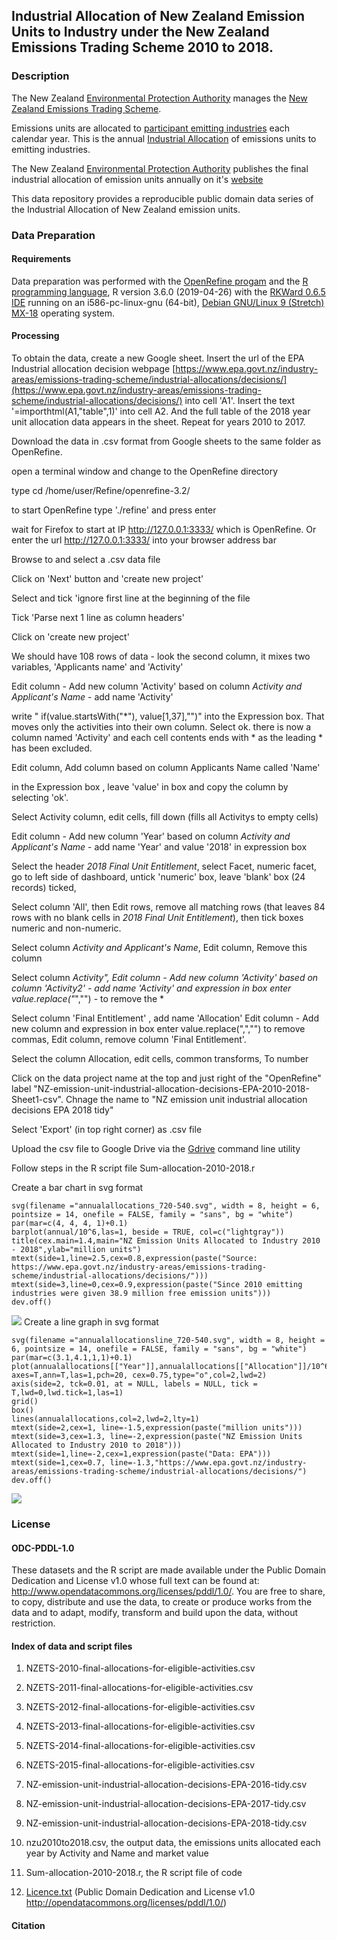 ## Industrial Allocation of New Zealand Emission Units to Industry under the New Zealand Emissions Trading Scheme 2010 to 2018. 

### Description

The New Zealand [Environmental Protection Authority](https://www.epa.govt.nz) manages the [New Zealand Emissions Trading Scheme](https://www.epa.govt.nz/industry-areas/emissions-trading-scheme/). 

Emissions units are allocated to [participant emitting industries](https://www.epa.govt.nz/industry-areas/emissions-trading-scheme/industries-in-the-emissions-trading-scheme/) each calendar year. This is the annual [Industrial Allocation](https://www.epa.govt.nz/industry-areas/emissions-trading-scheme/industrial-allocations/) of emissions units to emitting industries.
    
The New Zealand [Environmental Protection Authority](https://www.epa.govt.nz) publishes the final industrial allocation of emission units annually on it's [website](https://www.epa.govt.nz/industry-areas/emissions-trading-scheme/industrial-allocations/decisions/)

This data repository provides a reproducible public domain data series of the Industrial Allocation of New Zealand emission units.

### Data Preparation

#### Requirements

Data preparation was performed with the [OpenRefine progam](http://github.com/OpenRefine/OpenRefine/) and the [R programming language](https://www.r-project.org/about.html), R version 3.6.0 (2019-04-26) with the [RKWard 0.6.5 IDE](https://rkward.kde.org/) running on an i586-pc-linux-gnu (64-bit), [Debian GNU/Linux 9 (Stretch) MX-18](https://mxlinux.org/index.php) operating system.

#### Processing

To obtain the data, create a new Google sheet. Insert the url of the EPA Industrial allocation decision webpage [https://www.epa.govt.nz/industry-areas/emissions-trading-scheme/industrial-allocations/decisions/](https://www.epa.govt.nz/industry-areas/emissions-trading-scheme/industrial-allocations/decisions/) into cell 'A1'. Insert the text '=importhtml(A1,"table",1)' into cell A2. And the full table of the 2018 year unit allocation data appears in the sheet. Repeat for years 2010 to 2017.

Download the data in .csv format from Google sheets to the same folder as OpenRefine.

open a terminal window and change to the OpenRefine directory

type cd /home/user/Refine/openrefine-3.2/

to start OpenRefine type './refine' and press enter

wait for Firefox to start at IP http://127.0.0.1:3333/ which is OpenRefine. Or enter the url http://127.0.0.1:3333/ into your browser address bar

Browse to and select a .csv data file

Click on 'Next' button and 'create new project' 
 
Select and tick 'ignore first line at the beginning of the file 

Tick 'Parse next 1 line as column headers'

Click on 'create new project'

We should have 108 rows of data - look the second column, it mixes two variables, 'Applicants name' and 'Activity'

Edit column - Add new column 'Activity' based on column *Activity and Applicant's Name* - add name 'Activity'

write " if(value.startsWith("*"), value[1,37],"")" into the Expression box. That moves only the activities into their own column. Select ok. there is now a column named 'Activity' and each cell contents ends with * as the leading * has been excluded.

Edit column, Add column based on column Applicants Name called 'Name'

in the Expression box , leave 'value' in box and copy the column by selecting 'ok'.

Select Activity column, edit cells, fill down (fills all Activitys to empty cells)

Edit column - Add new column 'Year' based on column *Activity and Applicant's Name* - add name 'Year' and value '2018' in expression box

Select the header *2018 Final Unit Entitlement*, select Facet, numeric facet, go to left side of dashboard, untick 'numeric' box, leave 'blank' box (24 records) ticked,

Select column 'All', then Edit rows, remove all matching rows (that leaves 84 rows with no blank cells in *2018 Final Unit Entitlement*), then tick boxes numeric and non-numeric. 

Select column *Activity and Applicant's Name*, Edit column, Remove this column

Select column *Activity", Edit column - Add new column 'Activity' based on column 'Activity2' - add name 'Activity' and expression in box enter value.replace("*","") - to remove the *

Select column 'Final Entitlement' , add name 'Allocation' Edit column - Add new column and expression in box enter value.replace(",","") to remove commas, Edit column, remove column 'Final Entitlement'.

Select the column Allocation, edit cells, common transforms, To number

Click on the data project name at the top and just right of the "OpenRefine" label "NZ-emission-unit-industrial-allocation-decisions-EPA-2010-2018-Sheet1-csv". Chnage the name to "NZ emission unit industrial allocation decisions EPA 2018 tidy"  

Select 'Export' (in top right corner) as .csv file

Upload the csv file to Google Drive via the [Gdrive](https://github.com/prasmussen/gdrive") command line utility

Follow steps in the R script file Sum-allocation-2010-2018.r

Create a bar chart in svg format

```{r}
svg(filename ="annualallocations_720-540.svg", width = 8, height = 6, pointsize = 14, onefile = FALSE, family = "sans", bg = "white")
par(mar=c(4, 4, 4, 1)+0.1)
barplot(annual/10^6,las=1, beside = TRUE, col=c("lightgray")) 
title(cex.main=1.4,main="NZ Emission Units Allocated to Industry 2010 - 2018",ylab="million units")
mtext(side=1,line=2.5,cex=0.8,expression(paste("Source: https://www.epa.govt.nz/industry-areas/emissions-trading-scheme/industrial-allocations/decisions/")))
mtext(side=3,line=0,cex=0.9,expression(paste("Since 2010 emitting industries were given 38.9 million free emission units")))
dev.off()
```
![](annualallocations_720-540.svg) 
Create a line graph in svg format
```{r}
svg(filename ="annualallocationsline_720-540.svg", width = 8, height = 6, pointsize = 14, onefile = FALSE, family = "sans", bg = "white")    
par(mar=c(3.1,4.1,1,1)+0.1)
plot(annualallocations[["Year"]],annualallocations[["Allocation"]]/10^6,ylim=c(0,8),tck=0.01, axes=T,ann=T,las=1,pch=20, cex=0.75,type="o",col=2,lwd=2)
axis(side=2, tck=0.01, at = NULL, labels = NULL, tick = T,lwd=0,lwd.tick=1,las=1)
grid()
box()
lines(annualallocations,col=2,lwd=2,lty=1)
mtext(side=2,cex=1, line=-1.5,expression(paste("million units")))
mtext(side=3,cex=1.3, line=-2,expression(paste("NZ Emission Units Allocated to Industry 2010 to 2018")))
mtext(side=1,line=-2,cex=1,expression(paste("Data: EPA")))
mtext(side=1,cex=0.7, line=-1.3,"https://www.epa.govt.nz/industry-areas/emissions-trading-scheme/industrial-allocations/decisions/")
dev.off()
```
![](annualallocationsline_720-540.svg)

### License

#### ODC-PDDL-1.0

These datasets and the R script are made available under the Public Domain Dedication and License v1.0 whose full text can be found at: http://www.opendatacommons.org/licenses/pddl/1.0/. You are free to share, to copy, distribute and use the data, to create or produce works from the data and to adapt, modify, transform and build upon the data, without restriction.


#### Index of data and script files

1. NZETS-2010-final-allocations-for-eligible-activities.csv

2. NZETS-2011-final-allocations-for-eligible-activities.csv

3. NZETS-2012-final-allocations-for-eligible-activities.csv

4. NZETS-2013-final-allocations-for-eligible-activities.csv

5. NZETS-2014-final-allocations-for-eligible-activities.csv

6. NZETS-2015-final-allocations-for-eligible-activities.csv

7. NZ-emission-unit-industrial-allocation-decisions-EPA-2016-tidy.csv

8. NZ-emission-unit-industrial-allocation-decisions-EPA-2017-tidy.csv

9. NZ-emission-unit-industrial-allocation-decisions-EPA-2018-tidy.csv

10. nzu2010to2018.csv, the output data, the emissions units allocated each year by Activity and Name and market value

11. Sum-allocation-2010-2018.r, the R script file of code

12. [Licence.txt](https://github.com/theecanmole/nzu/blob/master/Licence.txt) (Public Domain  Dedication and License v1.0 http://opendatacommons.org/licenses/pddl/1.0/)

#### Citation

